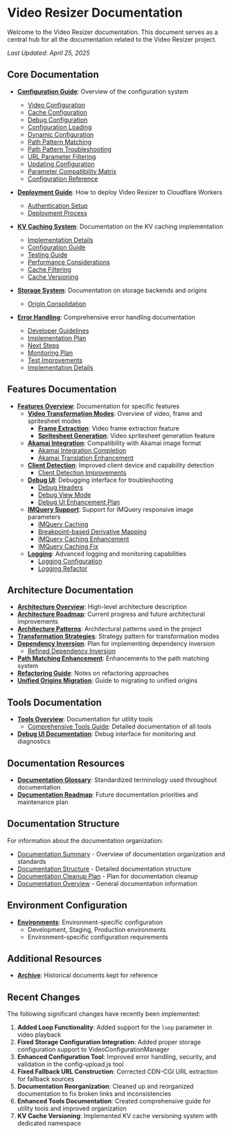 # Video Resizer Documentation

Welcome to the Video Resizer documentation. This document serves as a central hub for all the documentation related to the Video Resizer project.

*Last Updated: April 25, 2025*

## Core Documentation

- **[Configuration Guide](./configuration/README.md)**: Overview of the configuration system
  - [Video Configuration](./configuration/video-configuration.md)
  - [Cache Configuration](./configuration/cache-configuration.md)
  - [Debug Configuration](./configuration/debug-configuration.md)
  - [Configuration Loading](./configuration/configuration-loading.md)
  - [Dynamic Configuration](./configuration/dynamic-configuration.md)
  - [Path Pattern Matching](./configuration/path-pattern-matching.md)
  - [Path Pattern Troubleshooting](./configuration/path-pattern-troubleshooting.md)
  - [URL Parameter Filtering](./configuration/url-parameter-filtering.md)
  - [Updating Configuration](./configuration/updating-configuration.md)
  - [Parameter Compatibility Matrix](./configuration/parameter-compatibility.md)
  - [Configuration Reference](./configuration/CONFIGURATION_REFERENCE.md)

- **[Deployment Guide](./deployment/README.md)**: How to deploy Video Resizer to Cloudflare Workers
  - [Authentication Setup](./deployment/auth-setup.md)
  - [Deployment Process](./deployment/DEPLOY.md)

- **[KV Caching System](./kv-caching/README.md)**: Documentation on the KV caching implementation
  - [Implementation Details](./kv-caching/implementation.md)
  - [Configuration Guide](./kv-caching/configuration.md)
  - [Testing Guide](./kv-caching/testing.md)
  - [Performance Considerations](./kv-caching/performance.md)
  - [Cache Filtering](./kv-caching/cache-filtering.md)
  - [Cache Versioning](./kv-caching/cache-versioning.md)

- **[Storage System](./storage/README.md)**: Documentation on storage backends and origins
  - [Origin Consolidation](./storage/origin-consolidation.md)

- **[Error Handling](./error-handling/README.md)**: Comprehensive error handling documentation
  - [Developer Guidelines](./error-handling/developer-guidelines.md)
  - [Implementation Plan](./error-handling/implementation-plan.md)
  - [Next Steps](./error-handling/next-steps.md)
  - [Monitoring Plan](./error-handling/monitoring-plan.md)
  - [Test Improvements](./error-handling/test-improvements.md)
  - [Implementation Details](./error-handling/implementations/)

## Features Documentation

- **[Features Overview](./features/README.md)**: Documentation for specific features
  - **[Video Transformation Modes](./features/transformation-modes.md)**: Overview of video, frame and spritesheet modes
    - **[Frame Extraction](./features/frame/README.md)**: Video frame extraction feature
    - **[Spritesheet Generation](./features/spritesheet/README.md)**: Video spritesheet generation feature
  - **[Akamai Integration](./features/akamai/README.md)**: Compatibility with Akamai image format
    - [Akamai Integration Completion](./features/akamai/akamai-integration-completion.md)
    - [Akamai Translation Enhancement](./features/akamai/akamai-translation-enhancement.md)
  - **[Client Detection](./features/client-detection/README.md)**: Improved client device and capability detection
    - [Client Detection Improvements](./features/client-detection/CLIENT_DETECTION_IMPROVEMENT.md)
  - **[Debug UI](./features/debug-ui/README.md)**: Debugging interface for troubleshooting
    - [Debug Headers](./features/debug-ui/DEBUG_HEADERS.md)
    - [Debug View Mode](./features/debug-ui/DEBUG_VIEW_MODE.md)
    - [Debug UI Enhancement Plan](./features/debug-ui/debug-ui-enhancement-plan.md)
  - **[IMQuery Support](./features/imquery/README.md)**: Support for IMQuery responsive image parameters
    - [IMQuery Caching](./features/imquery/IMQUERY_CACHING.md)
    - [Breakpoint-based Derivative Mapping](./features/imquery/breakpoint-based-derivative-mapping.md)
    - [IMQuery Caching Enhancement](./features/imquery/imquery-caching-enhancement.md)
    - [IMQuery Caching Fix](./features/imquery/imquery-caching-fix.md)
  - **[Logging](./features/logging/README.md)**: Advanced logging and monitoring capabilities
    - [Logging Configuration](./features/logging/logging-configuration.md)
    - [Logging Refactor](./features/logging/LOGGING-REFACTOR.md)

## Architecture Documentation

- **[Architecture Overview](./architecture/ARCHITECTURE_OVERVIEW.md)**: High-level architecture description
- **[Architecture Roadmap](./architecture/ARCHITECTURE_ROADMAP.md)**: Current progress and future architectural improvements
- **[Architecture Patterns](./architecture/ARCHITECTURE_PATTERNS.md)**: Architectural patterns used in the project
- **[Transformation Strategies](./architecture/TRANSFORMATION_STRATEGIES.md)**: Strategy pattern for transformation modes
- **[Dependency Inversion](./architecture/DEPENDENCY_INVERSION_PLAN.md)**: Plan for implementing dependency inversion
  - [Refined Dependency Inversion](./architecture/REFINED_DEPENDENCY_INVERSION.md)
- **[Path Matching Enhancement](./architecture/PATH_MATCHING_ENHANCEMENT.md)**: Enhancements to the path matching system
- **[Refactoring Guide](./architecture/REFACTORING.md)**: Notes on refactoring approaches
- **[Unified Origins Migration](./architecture/MIGRATING_TO_UNIFIED_ORIGINS.md)**: Guide to migrating to unified origins

## Tools Documentation

- **[Tools Overview](./tools/README.md)**: Documentation for utility tools
  - [Comprehensive Tools Guide](./tools/TOOLS_GUIDE.md): Detailed documentation of all tools
- **[Debug UI Documentation](../debug-ui/README.md)**: Debug interface for monitoring and diagnostics

## Documentation Resources

- **[Documentation Glossary](./documentation-glossary.md)**: Standardized terminology used throughout documentation
- **[Documentation Roadmap](./documentation-roadmap.md)**: Future documentation priorities and maintenance plan

## Documentation Structure

For information about the documentation organization:

- [Documentation Summary](./documentation-summary.md) - Overview of documentation organization and standards
- [Documentation Structure](./structure/README.md) - Detailed documentation structure
- [Documentation Cleanup Plan](./structure/CLEANUP_PLAN.md) - Plan for documentation cleanup
- [Documentation Overview](./structure/DOCUMENTATION.md) - General documentation information

## Environment Configuration

- **[Environments](./environments/README.md)**: Environment-specific configuration
  - Development, Staging, Production environments
  - Environment-specific configuration requirements

## Additional Resources

- **[Archive](./archive/)**: Historical documents kept for reference

## Recent Changes

The following significant changes have recently been implemented:

1. **Added Loop Functionality**: Added support for the `loop` parameter in video playback
2. **Fixed Storage Configuration Integration**: Added proper storage configuration support to VideoConfigurationManager
3. **Enhanced Configuration Tool**: Improved error handling, security, and validation in the config-upload.js tool
4. **Fixed Fallback URL Construction**: Corrected CDN-CGI URL extraction for fallback sources
5. **Documentation Reorganization**: Cleaned up and reorganized documentation to fix broken links and inconsistencies
6. **Enhanced Tools Documentation**: Created comprehensive guide for utility tools and improved organization
7. **KV Cache Versioning**: Implemented KV cache versioning system with dedicated namespace